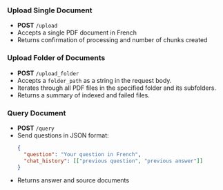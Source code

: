 ### Upload Single Document
- **POST** `/upload`
- Accepts a single PDF document in French
- Returns confirmation of processing and number of chunks created

### Upload Folder of Documents
- **POST** `/upload_folder`
- Accepts a `folder_path` as a string in the request body.
- Iterates through all PDF files in the specified folder and its subfolders.
- Returns a summary of indexed and failed files.

### Query Document
- **POST** `/query`
- Send questions in JSON format:
  ```json
  {
    "question": "Your question in French",
    "chat_history": [["previous question", "previous answer"]]
  }
  ```
- Returns answer and source documents